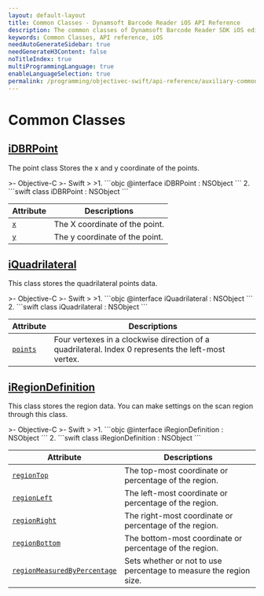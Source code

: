 ```yaml
---
layout: default-layout
title: Common Classes - Dynamsoft Barcode Reader iOS API Reference
description: The common classes of Dynamsoft Barcode Reader SDK iOS edition such as point, quadrilateral, & region definition.
keywords: Common Classes, API reference, iOS
needAutoGenerateSidebar: true
needGenerateH3Content: false
noTitleIndex: true
multiProgrammingLanguage: true
enableLanguageSelection: true
permalink: /programming/objectivec-swift/api-reference/auxiliary-common-classes.html
---
```


# Common Classes

## [iDBRPoint](auxiliary-iDBRPoint.md)

The point class Stores the x and y coordinate of the points.

<div class="sample-code-prefix"></div>
>- Objective-C
>- Swift
>
>1. 
```objc
@interface iDBRPoint : NSObject
```
2. 
```swift
class iDBRPoint : NSObject
```

| Attribute | Descriptions |
|---------- | ------------ |
| [`x`](auxiliary-iDBRPoint.md#x) | The X coordinate of the point. |
| [`y`](auxiliary-iDBRPoint.md#y) | The y coordinate of the point. |

## [iQuadrilateral](auxiliary-iQuadrilateral.md)

This class stores the quadrilateral points data.

<div class="sample-code-prefix"></div>
>- Objective-C
>- Swift
>
>1. 
```objc
@interface iQuadrilateral : NSObject
```
2. 
```swift
class iQuadrilateral : NSObject
```

| Attribute | Descriptions |
|---------- | ------------ |
| [`points`](auxiliary-iQuadrilateral.md#points) | Four vertexes in a clockwise direction of a quadrilateral. Index 0 represents the left-most vertex. |

## [iRegionDefinition](auxiliary-iRegionDefinition.md)

This class stores the region data. You can make settings on the scan region through this class.

<div class="sample-code-prefix"></div>
>- Objective-C
>- Swift
>
>1. 
```objc
@interface iRegionDefinition : NSObject
```
2. 
```swift
class iRegionDefinition : NSObject
```

| Attribute | Descriptions |
|---------- | ------------ |
| [`regionTop`](auxiliary-iRegionDefinition.md#regiontop) | The top-most coordinate or percentage of the region. |
| [`regionLeft`](auxiliary-iRegionDefinition.md#regionleft) | The left-most coordinate or percentage of the region. |
| [`regionRight`](auxiliary-iRegionDefinition.md#regionright) | The right-most coordinate or percentage of the region. |
| [`regionBottom`](auxiliary-iRegionDefinition.md#regionbottom) | The bottom-most coordinate or percentage of the region. |
| [`regionMeasuredByPercentage`](auxiliary-iRegionDefinition.md#regionmeasuredbypercentage) | Sets whether or not to use percentage to measure the region size. |
